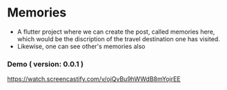 # Memories

* A flutter project where we can create the post, called memories here, which would be the discription of the travel destination one has visited.
* Likewise, one can see other's memories also

### Demo ( version: 0.0.1 )

https://watch.screencastify.com/v/ojQvBu9hWWdB8mYojrEE
